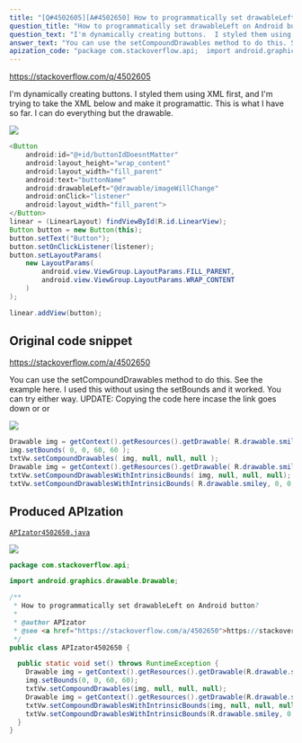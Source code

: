 ```yaml
---
title: "[Q#4502605][A#4502650] How to programmatically set drawableLeft on Android button?"
question_title: "How to programmatically set drawableLeft on Android button?"
question_text: "I'm dynamically creating buttons.  I styled them using XML first, and I'm trying to take the XML below and make it programattic. This is what I have so far.  I can do everything but the drawable."
answer_text: "You can use the setCompoundDrawables method to do this. See the example here. I used this without using the setBounds and it worked. You can try either way. UPDATE: Copying the code here incase the link goes down or or"
apization_code: "package com.stackoverflow.api;  import android.graphics.drawable.Drawable;  /**  * How to programmatically set drawableLeft on Android button?  *  * @author APIzator  * @see <a href=\"https://stackoverflow.com/a/4502650\">https://stackoverflow.com/a/4502650</a>  */ public class APIzator4502650 {    public static void set() throws RuntimeException {     Drawable img = getContext().getResources().getDrawable(R.drawable.smiley);     img.setBounds(0, 0, 60, 60);     txtVw.setCompoundDrawables(img, null, null, null);     Drawable img = getContext().getResources().getDrawable(R.drawable.smiley);     txtVw.setCompoundDrawablesWithIntrinsicBounds(img, null, null, null);     txtVw.setCompoundDrawablesWithIntrinsicBounds(R.drawable.smiley, 0, 0, 0);   } }"
---
```


https://stackoverflow.com/q/4502605

I&#x27;m dynamically creating buttons.  I styled them using XML first, and I&#x27;m trying to take the XML below and make it programattic.
This is what I have so far.  I can do everything but the drawable.


<div class="code-logo"><img src="/stackoverflow.png" /></div>

```java
<Button
    android:id="@+id/buttonIdDoesntMatter"
    android:layout_height="wrap_content"
    android:layout_width="fill_parent"
    android:text="buttonName"
    android:drawableLeft="@drawable/imageWillChange"
    android:onClick="listener"
    android:layout_width="fill_parent">
</Button>
linear = (LinearLayout) findViewById(R.id.LinearView);
Button button = new Button(this);
button.setText("Button");
button.setOnClickListener(listener);
button.setLayoutParams(
    new LayoutParams(
        android.view.ViewGroup.LayoutParams.FILL_PARENT,         
        android.view.ViewGroup.LayoutParams.WRAP_CONTENT
    )
);      

linear.addView(button);
```


## Original code snippet

https://stackoverflow.com/a/4502650

You can use the setCompoundDrawables method to do this. See the example here. I used this without using the setBounds and it worked. You can try either way.
UPDATE: Copying the code here incase the link goes down
or
or

<div class="code-logo"><img src="/stackoverflow.png" /></div>

```java
Drawable img = getContext().getResources().getDrawable( R.drawable.smiley );
img.setBounds( 0, 0, 60, 60 );
txtVw.setCompoundDrawables( img, null, null, null );
Drawable img = getContext().getResources().getDrawable( R.drawable.smiley );
txtVw.setCompoundDrawablesWithIntrinsicBounds( img, null, null, null);
txtVw.setCompoundDrawablesWithIntrinsicBounds( R.drawable.smiley, 0, 0, 0);
```

## Produced APIzation

[`APIzator4502650.java`](https://github.com/pasqualesalza/apization-temp-data/raw/master/search/APIzator4502650.java)

<div class="code-logo"><img src="/apizator.png" /></div>

```java
package com.stackoverflow.api;

import android.graphics.drawable.Drawable;

/**
 * How to programmatically set drawableLeft on Android button?
 *
 * @author APIzator
 * @see <a href="https://stackoverflow.com/a/4502650">https://stackoverflow.com/a/4502650</a>
 */
public class APIzator4502650 {

  public static void set() throws RuntimeException {
    Drawable img = getContext().getResources().getDrawable(R.drawable.smiley);
    img.setBounds(0, 0, 60, 60);
    txtVw.setCompoundDrawables(img, null, null, null);
    Drawable img = getContext().getResources().getDrawable(R.drawable.smiley);
    txtVw.setCompoundDrawablesWithIntrinsicBounds(img, null, null, null);
    txtVw.setCompoundDrawablesWithIntrinsicBounds(R.drawable.smiley, 0, 0, 0);
  }
}

```